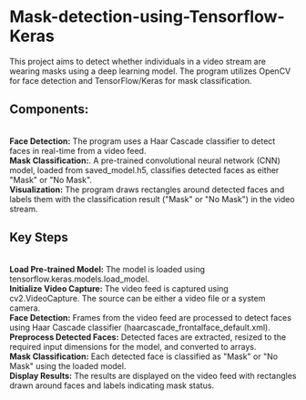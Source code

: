 # Mask-detection-using-Tensorflow-Keras
This project aims to detect whether individuals in a video stream are wearing masks using a deep learning model. The program utilizes OpenCV for face detection and TensorFlow/Keras for mask classification.<br>
<h2><b>Components:</b></h2><br>
<b>Face Detection:</b> The program uses a Haar Cascade classifier to detect faces in real-time from a video feed.<br>
<b>Mask Classification:</b>. A pre-trained convolutional neural network (CNN) model, loaded from saved_model.h5, classifies detected faces as either "Mask" or "No Mask".
<br><b>Visualization:</b> The program draws rectangles around detected faces and labels them with the classification result ("Mask" or "No Mask") in the video stream.
<br><h2><b>Key Steps</b></h2>
<br><b>Load Pre-trained Model:</b> The model is loaded using tensorflow.keras.models.load_model.
<br><b>Initialize Video Capture:</b> The video feed is captured using cv2.VideoCapture. The source can be either a video file or a system camera.
<br><b>Face Detection:</b> Frames from the video feed are processed to detect faces using Haar Cascade classifier (haarcascade_frontalface_default.xml).
<br><b>Preprocess Detected Faces:</b> Detected faces are extracted, resized to the required input dimensions for the model, and converted to arrays.
<br><b>Mask Classification:</b> Each detected face is classified as "Mask" or "No Mask" using the loaded model.
<br><b>Display Results:</b> The results are displayed on the video feed with rectangles drawn around faces and labels indicating mask status.
